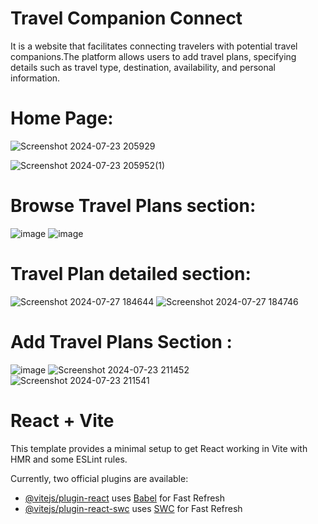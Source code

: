# Travel Companion Connect
It is a website that facilitates connecting travelers with potential travel companions.The platform allows users to add travel plans, specifying details such as travel type, destination, availability, and personal information.

# Home Page:
![Screenshot 2024-07-23 205929](https://github.com/user-attachments/assets/3be30d12-e69d-4f1c-bc34-042286abde46)

![Screenshot 2024-07-23 205952(1)](https://github.com/user-attachments/assets/30e0bc0c-010e-4cd1-8ca3-b1f0f84d931f)

# Browse Travel Plans section:
![image](https://github.com/user-attachments/assets/9ccae224-5a56-4d4e-9fa9-9d79d42343a8)
![image](https://github.com/user-attachments/assets/362b8fca-d9d6-492d-b1be-7f7873dba95e)


# Travel Plan detailed section:
![Screenshot 2024-07-27 184644](https://github.com/user-attachments/assets/e6329a7e-f53c-454a-96da-b593a9b9ddbf)
![Screenshot 2024-07-27 184746](https://github.com/user-attachments/assets/4a6a3d8d-cb15-48ed-90ed-e6bb94f27234)


# Add Travel Plans Section :
![image](https://github.com/user-attachments/assets/191d1d7f-2c3a-4c81-84dd-69eff628eba0)
![Screenshot 2024-07-23 211452](https://github.com/user-attachments/assets/a6bc8c75-be42-4aab-82f6-68f9eec8f5ef)
![Screenshot 2024-07-23 211541](https://github.com/user-attachments/assets/184d45f6-2f98-4bdb-bcdb-66118b2b7b1d)








# React + Vite

This template provides a minimal setup to get React working in Vite with HMR and some ESLint rules.

Currently, two official plugins are available:

- [@vitejs/plugin-react](https://github.com/vitejs/vite-plugin-react/blob/main/packages/plugin-react/README.md) uses [Babel](https://babeljs.io/) for Fast Refresh
- [@vitejs/plugin-react-swc](https://github.com/vitejs/vite-plugin-react-swc) uses [SWC](https://swc.rs/) for Fast Refresh
